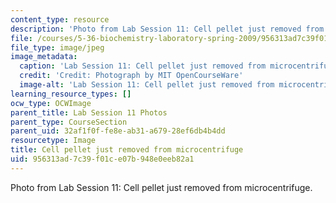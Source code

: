 ```yaml
---
content_type: resource
description: 'Photo from Lab Session 11: Cell pellet just removed from microcentrifuge.'
file: /courses/5-36-biochemistry-laboratory-spring-2009/956313ad7c39f01ce07b948e0eeb82a1_Lab11_1.jpg
file_type: image/jpeg
image_metadata:
  caption: 'Lab Session 11: Cell pellet just removed from microcentrifuge.'
  credit: 'Credit: Photograph by MIT OpenCourseWare'
  image-alt: 'Lab Session 11: Cell pellet just removed from microcentrifuge.'
learning_resource_types: []
ocw_type: OCWImage
parent_title: Lab Session 11 Photos
parent_type: CourseSection
parent_uid: 32af1f0f-fe8e-ab31-a679-28ef6db4b4dd
resourcetype: Image
title: Cell pellet just removed from microcentrifuge
uid: 956313ad-7c39-f01c-e07b-948e0eeb82a1
---
```

Photo from Lab Session 11: Cell pellet just removed from microcentrifuge.

